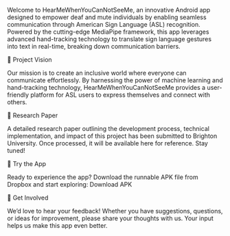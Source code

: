 Welcome to HearMeWhenYouCanNotSeeMe, an innovative Android app designed to empower deaf and mute individuals by enabling seamless communication through American Sign Language (ASL) recognition. Powered by the cutting-edge MediaPipe framework, this app leverages advanced hand-tracking technology to translate sign language gestures into text in real-time, breaking down communication barriers.

🌟 Project Vision

Our mission is to create an inclusive world where everyone can communicate effortlessly. By harnessing the power of machine learning and hand-tracking technology, HearMeWhenYouCanNotSeeMe provides a user-friendly platform for ASL users to express themselves and connect with others.

📄 Research Paper

A detailed research paper outlining the development process, technical implementation, and impact of this project has been submitted to Brighton University. Once processed, it will be available here for reference. Stay tuned!

📱 Try the App

Ready to experience the app? Download the runnable APK file from Dropbox and start exploring: Download APK

💬 Get Involved

We’d love to hear your feedback! Whether you have suggestions, questions, or ideas for improvement, please share your thoughts with us. Your input helps us make this app even better.

